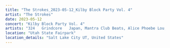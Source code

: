 ```yaml
---
title: "The Strokes_2023-05-12_Kilby Block Party Vol. 4"
artist: "The Strokes"
date: 2023-05-12
concert: "Kilby Block Party Vol. 4"
artists: "324	Grindcore	Japan, Mantra Club Beats, Alice Phoebe Lou, The Strokes, 21 Acts of Manslaughter	Grindcore	United States, Backhand, Buckshot, Red Hot Chili Peppers, ABBA, 9 Foot Super SoldierCrossoverHardcore, 12 Gauge Rampage, King Princess, Anais Chantal"
location: "Utah State Fairpark"
location_details: "Salt Lake City UT, United States"
---
```

